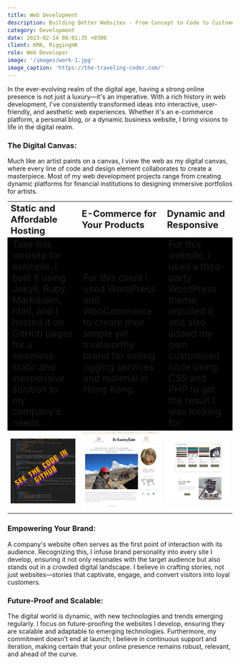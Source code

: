 ```yaml
---
title: Web Development
description: Building Better Websites - From Concept to Code to Customer Experience
category: Development
date: 2023-02-14 08:01:35 +0300
client: KMA, RiggingHK
role: Web Developer
image: '/images/work-1.jpg'
image_caption: 'https://the-traveling-coder.com/'
---
```


In the ever-evolving realm of the digital age, having a strong online presence is not just a luxury—it's an imperative. With a rich history in web development, I've consistently transformed ideas into interactive, user-friendly, and aesthetic web experiences. Whether it's an e-commerce platform, a personal blog, or a dynamic business website, I bring visions to life in the digital realm.

### The Digital Canvas:
Much like an artist paints on a canvas, I view the web as my digital canvas, where every line of code and design element collaborates to create a masterpiece. Most of my web development projects range from creating dynamic platforms for financial institutions to designing immersive portfolios for artists.

<div class="gallery-box">
<table>
  <tr>
    <td><b style="font-size:145%">Static and Affordable Hosting</b></td>
    <td><b style="font-size:145%">E-Commerce for Your Products</b></td>
    <td><b style="font-size:145%">Dynamic and Responsive</b></td>
 </tr>
 <tr>
    <td style='background-color:#000000; font-size:150%'>Take this website for example. I built it using Jekyll, Ruby, Markdown, html, and I hosted it on GitHub pages for a seamless static and inexpensive solution to my company's needs. </td>
    <td style='background-color:#000000; font-size:150%'>For this client I used WordPress and WooCommerce to create their simple yet trustworthy brand for selling rigging services and material in Hong Kong.</td>
    <td style='background-color:#000000; font-size:150%'>For this website, I used a third-party WordPress theme, installed it, and also added my own customised code using CSS and PHP to get the result I was looking for. </td>
 </tr>
  <tr>
    <td><a href="google.com"><img src="/images/webdev-1-2.jpg" loading="lazy" alt="Project" href="#"></a></td>
    <td><a href="google.com"><img src="/images/webdev-1-3.jpg" loading="lazy" alt="Project"></a></td>
    <td><a href="google.com"><img src="/images/webdev-1-4.jpg" loading="lazy" alt="Project"></a></td>
 </tr>
</table>
</div>

### Empowering Your Brand:
A company's website often serves as the first point of interaction with its audience. Recognizing this, I infuse brand personality into every site I develop, ensuring it not only resonates with the target audience but also stands out in a crowded digital landscape. I believe in crafting stories, not just websites—stories that captivate, engage, and convert visitors into loyal customers.

### Future-Proof and Scalable:
The digital world is dynamic, with new technologies and trends emerging regularly. I focus on future-proofing the websites I develop, ensuring they are scalable and adaptable to emerging technologies. Furthermore, my commitment doesn’t end at launch; I believe in continuous support and iteration, making certain that your online presence remains robust, relevant, and ahead of the curve.
